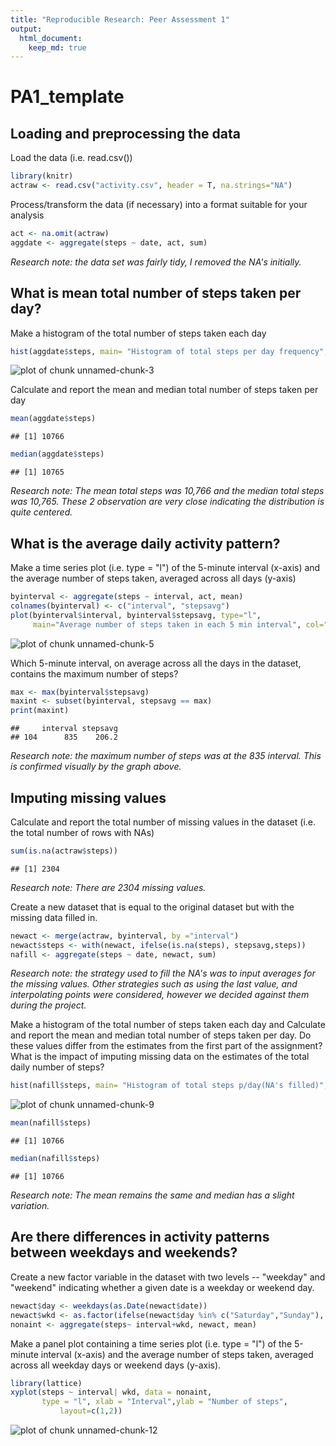 ```yaml
---
title: "Reproducible Research: Peer Assessment 1"
output: 
  html_document:
    keep_md: true
---
```

# PA1_template
## Loading and preprocessing the data
Load the data (i.e. read.csv())

```r
library(knitr)
actraw <- read.csv("activity.csv", header = T, na.strings="NA")
```
Process/transform the data (if necessary) into a format suitable for your analysis

```r
act <- na.omit(actraw)
aggdate <- aggregate(steps ~ date, act, sum)
```
*Research note: the data set was fairly tidy, I removed the NA's initially.*
## What is mean total number of steps taken per day?
Make a histogram of the total number of steps taken each day

```r
hist(aggdate$steps, main= "Histogram of total steps per day frequency", col= "red", xlab= "total steps")
```

![plot of chunk unnamed-chunk-3](figure/unnamed-chunk-3.png) 

Calculate and report the mean and median total number of steps taken per day

```r
mean(aggdate$steps)
```

```
## [1] 10766
```

```r
median(aggdate$steps)
```

```
## [1] 10765
```
*Research note: The mean total steps was 10,766 and the median total steps was 10,765. These 2 observation are very close indicating the distribution is quite centered.*
## What is the average daily activity pattern?
Make a time series plot (i.e. type = "l") of the 5-minute interval (x-axis) and the average number of steps taken, averaged across all days (y-axis)

```r
byinterval <- aggregate(steps ~ interval, act, mean)
colnames(byinterval) <- c("interval", "stepsavg")
plot(byinterval$interval, byinterval$stepsavg, type="l", 
     main="Average number of steps taken in each 5 min interval", col="green")
```

![plot of chunk unnamed-chunk-5](figure/unnamed-chunk-5.png) 

Which 5-minute interval, on average across all the days in the dataset, contains the maximum number of steps?

```r
max <- max(byinterval$stepsavg)
maxint <- subset(byinterval, stepsavg == max)
print(maxint)
```

```
##     interval stepsavg
## 104      835    206.2
```
*Research note: the maximum number of steps was at the 835 interval. This is confirmed visually by the graph above.*
## Imputing missing values
Calculate and report the total number of missing values in the dataset (i.e. the total number of rows with NAs)

```r
sum(is.na(actraw$steps))
```

```
## [1] 2304
```
*Research note: There are 2304 missing values.* 

Create a new dataset that is equal to the original dataset but with the missing data filled in.

```r
newact <- merge(actraw, byinterval, by ="interval")
newact$steps <- with(newact, ifelse(is.na(steps), stepsavg,steps))
nafill <- aggregate(steps ~ date, newact, sum)
```
*Research note: the strategy used to fill the NA's was to input averages for the missing values. Other strategies such as using the last value, and interpolating points were considered, however we decided against them during the project.*

Make a histogram of the total number of steps taken each day and Calculate and report the mean and median total number of steps taken per day. Do these values differ from the estimates from the first part of the assignment? What is the impact of imputing missing data on the estimates of the total daily number of steps?

```r
hist(nafill$steps, main= "Histogram of total steps p/day(NA's filled)", col= "orange", xlab= "total steps")
```

![plot of chunk unnamed-chunk-9](figure/unnamed-chunk-9.png) 


```r
mean(nafill$steps)
```

```
## [1] 10766
```

```r
median(nafill$steps)
```

```
## [1] 10766
```
*Research note: The mean remains the same and median has a slight variation.*
## Are there differences in activity patterns between weekdays and weekends?
Create a new factor variable in the dataset with two levels -- "weekday" and "weekend" indicating whether a given date is a weekday or weekend day.

```r
newact$day <- weekdays(as.Date(newact$date))
newact$wkd <- as.factor(ifelse(newact$day %in% c("Saturday","Sunday"), "Weekend", "Weekday"))
nonaint <- aggregate(steps~ interval+wkd, newact, mean)
```
Make a panel plot containing a time series plot (i.e. type = "l") of the 5-minute interval (x-axis) and the average number of steps taken, averaged across all weekday days or weekend days (y-axis). 


```r
library(lattice)
xyplot(steps ~ interval| wkd, data = nonaint,
       type = "l", xlab = "Interval",ylab = "Number of steps",
           layout=c(1,2))
```

![plot of chunk unnamed-chunk-12](figure/unnamed-chunk-12.png) 

